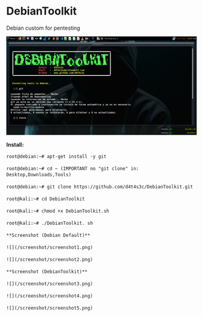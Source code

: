 # DebianToolkit

Debian custom for pentesting

![](/screenshot/screenshot6.png)


**Install:**
```
root@debian:~# apt-get install -y git

root@debian:~# cd ~ (IMPORTANT no "git clone" in: Desktop,Downloads,Tools)

root@debian:~# git clone https://github.com/d4t4s3c/DebianToolkit.git

root@kali:~# cd DebianToolkit

root@kali:~# chmod +x DebianToolkit.sh

root@kali:~# ./DebianToolkit. sh

**Screenshot (Debian Default)**

![](/screenshot/screenshot1.png)

![](/screenshot/screenshot2.png)

**Screenshot (DebianToolkit)**

![](/screenshot/screenshot3.png)

![](/screenshot/screenshot4.png)

![](/screenshot/screenshot5.png)


